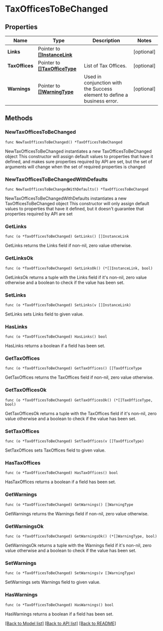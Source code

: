 # TaxOfficesToBeChanged

## Properties

Name | Type | Description | Notes
------------ | ------------- | ------------- | -------------
**Links** | Pointer to [**[]InstanceLink**](InstanceLink.md) |  | [optional] 
**TaxOffices** | Pointer to [**[]TaxOfficeType**](TaxOfficeType.md) | List of Tax Offices. | [optional] 
**Warnings** | Pointer to [**[]WarningType**](WarningType.md) | Used in conjunction with the Success element to define a business error. | [optional] 

## Methods

### NewTaxOfficesToBeChanged

`func NewTaxOfficesToBeChanged() *TaxOfficesToBeChanged`

NewTaxOfficesToBeChanged instantiates a new TaxOfficesToBeChanged object
This constructor will assign default values to properties that have it defined,
and makes sure properties required by API are set, but the set of arguments
will change when the set of required properties is changed

### NewTaxOfficesToBeChangedWithDefaults

`func NewTaxOfficesToBeChangedWithDefaults() *TaxOfficesToBeChanged`

NewTaxOfficesToBeChangedWithDefaults instantiates a new TaxOfficesToBeChanged object
This constructor will only assign default values to properties that have it defined,
but it doesn't guarantee that properties required by API are set

### GetLinks

`func (o *TaxOfficesToBeChanged) GetLinks() []InstanceLink`

GetLinks returns the Links field if non-nil, zero value otherwise.

### GetLinksOk

`func (o *TaxOfficesToBeChanged) GetLinksOk() (*[]InstanceLink, bool)`

GetLinksOk returns a tuple with the Links field if it's non-nil, zero value otherwise
and a boolean to check if the value has been set.

### SetLinks

`func (o *TaxOfficesToBeChanged) SetLinks(v []InstanceLink)`

SetLinks sets Links field to given value.

### HasLinks

`func (o *TaxOfficesToBeChanged) HasLinks() bool`

HasLinks returns a boolean if a field has been set.

### GetTaxOffices

`func (o *TaxOfficesToBeChanged) GetTaxOffices() []TaxOfficeType`

GetTaxOffices returns the TaxOffices field if non-nil, zero value otherwise.

### GetTaxOfficesOk

`func (o *TaxOfficesToBeChanged) GetTaxOfficesOk() (*[]TaxOfficeType, bool)`

GetTaxOfficesOk returns a tuple with the TaxOffices field if it's non-nil, zero value otherwise
and a boolean to check if the value has been set.

### SetTaxOffices

`func (o *TaxOfficesToBeChanged) SetTaxOffices(v []TaxOfficeType)`

SetTaxOffices sets TaxOffices field to given value.

### HasTaxOffices

`func (o *TaxOfficesToBeChanged) HasTaxOffices() bool`

HasTaxOffices returns a boolean if a field has been set.

### GetWarnings

`func (o *TaxOfficesToBeChanged) GetWarnings() []WarningType`

GetWarnings returns the Warnings field if non-nil, zero value otherwise.

### GetWarningsOk

`func (o *TaxOfficesToBeChanged) GetWarningsOk() (*[]WarningType, bool)`

GetWarningsOk returns a tuple with the Warnings field if it's non-nil, zero value otherwise
and a boolean to check if the value has been set.

### SetWarnings

`func (o *TaxOfficesToBeChanged) SetWarnings(v []WarningType)`

SetWarnings sets Warnings field to given value.

### HasWarnings

`func (o *TaxOfficesToBeChanged) HasWarnings() bool`

HasWarnings returns a boolean if a field has been set.


[[Back to Model list]](../README.md#documentation-for-models) [[Back to API list]](../README.md#documentation-for-api-endpoints) [[Back to README]](../README.md)



